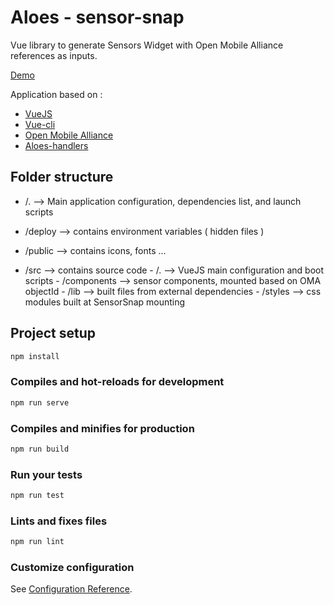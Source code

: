 # Aloes - sensor-snap

Vue library to generate Sensors Widget with Open Mobile Alliance references as inputs.

[Demo](https://getlarge.eu/#aloes)

Application based on :

- [VueJS](https://vuejs.org/)
- [Vue-cli](https://cli.vuejs.org/)
- [Open Mobile Alliance](http://www.openmobilealliance.org/wp/OMNA/LwM2M/LwM2MRegistry.html)
- [Aloes-handlers](https://www.npmjs.com/package/aloes-handlers)

## Folder structure

- /. --> Main application configuration, dependencies list, and launch scripts

- /deploy --> contains environment variables ( hidden files )

- /public --> contains icons, fonts ...

- /src --> contains source code - /. --> VueJS main configuration and boot scripts - /components --> sensor components, mounted based on OMA objectId - /lib --> built files from external dependencies - /styles --> css modules built at SensorSnap mounting

## Project setup

```bash
npm install
```

### Compiles and hot-reloads for development

```bash
npm run serve
```

### Compiles and minifies for production

```bash
npm run build
```

### Run your tests

```bash
npm run test
```

### Lints and fixes files

```bash
npm run lint
```

### Customize configuration

See [Configuration Reference](https://cli.vuejs.org/config/).
